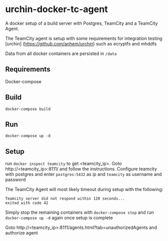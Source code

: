 # urchin-docker-tc-agent

A docker setup of a build server with Postgres, TeamCity and a TeamCity Agent.

The TeamCity agent is setup with some requirements for integration testing [urchin] (https://github.com/anhem/urchin) such as ecryptfs and mhddfs

Data from all docker containers are persisted in `/data`

## Requirements

Docker-compose

## Build

```
docker-compose build
```

## Run

```
docker-compose up -d
```

## Setup

run `docker inspect teamcity` to get <teamcity_ip>.
Goto http://<teamcity_ip>:8111/ and follow the instructions.
Configure teamcity with postgres and enter `postgres:5432` as ip and `teamcity` as username and password

The TeamCity Agent will most likely timeout during setup with the following:
```
Teamcity server did not respond within 120 seconds...
exited with code 42
```
Simply stop the remaining containers with `docker-compose stop` and run `docker-compose up -d` again once setup is complete

Goto http://<teamcity_ip>:8111/agents.html?tab=unauthorizedAgents and authorize agent


